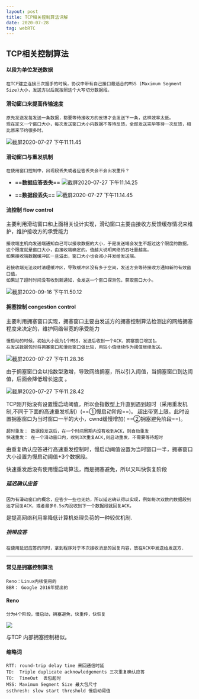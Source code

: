 ```yaml
---
layout: post
title: TCP相关控制算法详解
date: 2020-07-28
tag: webRTC
---
```


## TCP相关控制算法
#### 以段为单位发送数据
    在TCP建立连接三次握手的时候，协议中带有自己接口最适合的MSS (Maximum Segment Size)大小，发送方以后就按照这个大写切分数据段。

#### 滑动窗口来提高传输速度
    原先发送发每发送一条数据，都要等待接收方的反馈才会发送下一条，这样效率太低。
    现在定义一个窗口大小，每次发送窗口大小内数据不等待反馈，全部发送完毕等待一次反馈，相比原来节约很多时。
    
![截屏2020-07-27 下午11.11.45](http://image.smartjames.cn/mweb/20200916/16002713341011.png)


#### 滑动窗口与重发机制
    在使用窗口控制中，出现段丢失或者应答丢失会不会出发重传？
- **==数据应答丢失==**
![截屏2020-07-27 下午11.14.25](http://image.smartjames.cn/mweb/20200916/16002713675070.png)



- **==数据段丢失==**
![截屏2020-07-27 下午11.14.45](http://image.smartjames.cn/mweb/20200916/16002713787395.png)

   

#### 流控制 flow control
主要利用滑动窗口和上面相关设计实现，滑动窗口主要由接收方反馈缓存情况来维护，维护接收方的承受能力

    接收端主机向发送端通知自己可以接收数据的大小，于是发送端会发生不超过这个限度的数据，
    这个限度就是窗口大小，由接收端确定的。值越大说明网络的吞吐量越高。
    如果接收端数据缓冲区一旦溢出，窗口大小也会减小并发给发送端。

    若接收端无法及时清理缓冲区，导致缓冲区没有多于空间，发送方会等待接收方通知新的有效窗口值，
    如果过了超时时间没有收到新通知，会发送一个窗口探测包，获取窗口大小。
    
![截屏2020-09-16 下午11.50.12](http://image.smartjames.cn/mweb/20200916/16002714362536.png)


#### 拥塞控制 congestion control
主要利用拥塞窗口实现，拥塞窗口主要由发送方的拥塞控制算法检测出的网络拥塞程度来决定的，维护网络带宽的承受能力

    慢启动的时候，初始大小设为1个MSS，发送后收到一个ACK，拥塞窗口增加1。
    在发送数据包时将拥塞窗口和滑动窗口做比较，用较小值继续作为阈值继续发送。
    
![截屏2020-07-27 下午11.28.36](http://image.smartjames.cn/mweb/20200916/16002714935699.png)


由于拥塞窗口会以指数型激增，导致网络拥塞，所以引入阈值，当拥塞窗口到达阈值，后面会降低增长速度 。
    
![截屏2020-07-27 下午11.28.42](http://image.smartjames.cn/mweb/20200916/16002715071116.png)


TCP刚开始没有设置慢启动阈值，所以会指数型上升直到遇到超时（采用重发机制,不同于下面的高速重发机制）(==①慢启动阶段==)。
超出带宽上限。此时设置拥塞窗口为当时窗口一半的大小，cwnd缓慢增加( ==②拥塞避免阶段==)。



    超时重发： 数据段发送后，在一个时间周期内没有收到ACK，则自动重发
    快速重发： 在一个滑动窗口内，收到3次重复ACK,则启动重发，不需要等待超时

由重复确认应答进行高速重发控制时，慢启动阈值设置为当时窗口一半，拥塞窗口大小设置为慢启动阈值+3个数据段。

快速重发后没有使用慢启动算法，而是拥塞避免，所以又叫快恢复阶段

##### 延迟确认应答
    因为有滑动窗口的概念，应答少一些也无妨，所以延迟确认得以实现，例如每次双数的数据段到达才回复ACK，或者最多0.5s内没收到下一个数据段就回复ACK。


是提高网络利用率降低计算机处理负荷的一种较优机制.
    
##### 捎带应答
    在使用延迟应答的同时，拿到程序对于本次接收消息的回复内容，放在ACK中发送给发送方.

***

#### 常见是拥塞控制算法

    Reno：Linux内核使用的
    BBR： Google 2016年提出的

#### Reno
    分为4个阶段，慢启动，拥塞避免，快重传，快恢复

![](http://image.smartjames.cn/mweb/20200916/16002715755176.jpg)

与TCP 内部拥塞控制相似。
    

#### 缩略词
    RTT: round-trip delay time 来回通信时延 
    TD:  Triple duplicate acknowledgements 三次重复确认应答
    TO:  TimeOut  丢包超时
    MSS: Maximum Segment Size 最大包尺寸
    ssthresh: slow start threshold 慢启动阈值
    
    
